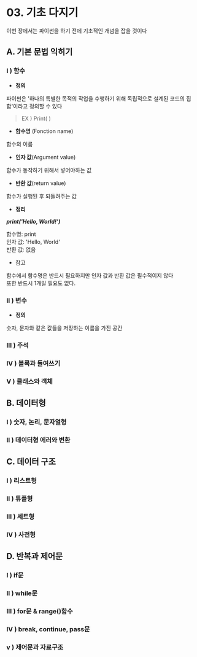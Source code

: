# 03. 기초 다지기

이번 장에서는 파이썬을 하기 전에 기초적인 개념을 잡을 것이다

## A. 기본 문법 익히기

### **I ) 함수**

- **정의**  

파이썬은 '하나의 특별한 목적의 작업을 수행하기 위해 독립적으로 설계된 코드의 집합'이라고 정의할 수 있다  
> EX ) Print( )

- **함수명** (Fonction name)  

함수의 이름  

- **인자 값**(Argument value)  

함수가 동작하기 위해서 넣어야하는 값

- **반환 값**(return value)  

함수가 실행된 후 되돌려주는 값

- **정리**

***print('Hello, World!')***  

함수명: print  
인자 값: 'Hello, World'  
반환 값: 없음

- 참고  

함수에서 함수명은 반드시 필요하지만 인자 값과 반환 값은 필수적이지 않다  
또한 반드시 1개일 필요도 없다.

### **II ) 변수**

- **정의**

숫자, 문자와 같은 값들을 저장하는 이름을 가진 공간

### **III ) 주석**  

### **IV ) 블록과 들여쓰기**  

### **V ) 클래스와 객체**

## B. 데이터형

### **I ) 숫자, 논리, 문자열형**  

### **II ) 데이터형 에러와 변환**

## C. 데이터 구조

### **I ) 리스트형**  

### **II ) 튜플형**  

### **III ) 세트형**  

### **IV ) 사전형**

## D. 반복과 제어문

### **I ) if문**  

### **II ) while문**  

### **III ) for문 & range()함수**  

### **IV ) break, continue, pass문**  

### **v ) 제어문과 자료구조**